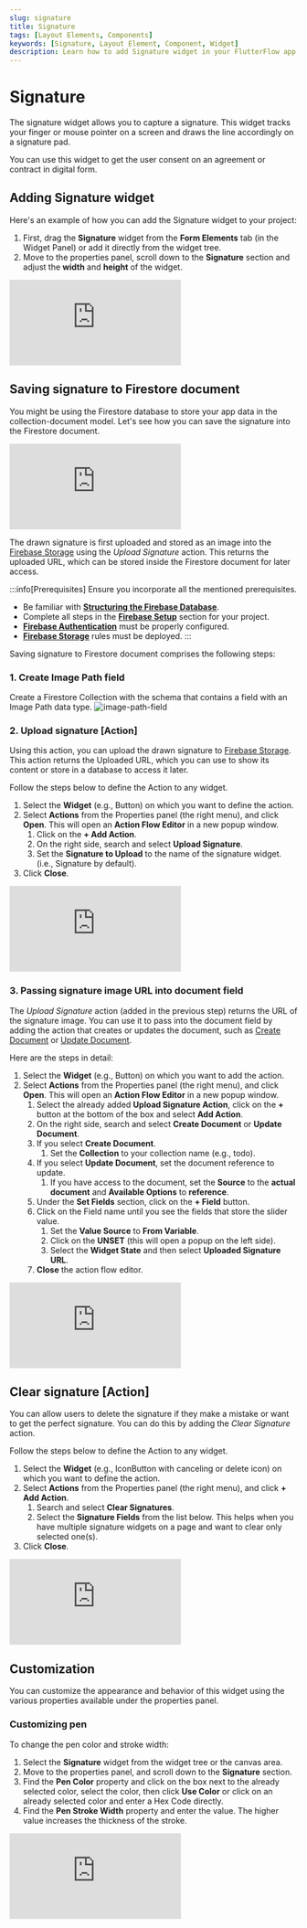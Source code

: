 ```yaml
---
slug: signature
title: Signature
tags: [Layout Elements, Components]
keywords: [Signature, Layout Element, Component, Widget]
description: Learn how to add Signature widget in your FlutterFlow app.
---
```


# Signature

The signature widget allows you to capture a signature. This widget tracks your finger or mouse pointer on a screen and draws the line accordingly on a signature pad.

You can use this widget to get the user consent on an agreement or contract in digital form.

## Adding Signature widget

Here's an example of how you can add the Signature widget to your project:

1. First, drag the **Signature** widget from the **Form Elements** tab (in the Widget Panel) or add it directly from the widget tree.
2. Move to the properties panel, scroll down to the **Signature** section and adjust the **width** and **height** of the widget.

<div style={{
    position: 'relative',
    paddingBottom: 'calc(56.67989417989418% + 41px)', // Keeps the aspect ratio and additional padding
    height: 0,
    width: '100%'}}>
    <iframe 
        src="https://demo.arcade.software/4huLa1RkIgZCItrdOyKG?embed&show_copy_link=true"
        title=""
        style={{
            position: 'absolute',
            top: 0,
            left: 0,
            width: '100%',
            height: '100%',
            colorScheme: 'light'
        }}
        frameborder="0"
        loading="lazy"
        webkitAllowFullScreen
        mozAllowFullScreen
        allowFullScreen
        allow="clipboard-write">
    </iframe>
</div>
<p></p>

## Saving signature to Firestore document

You might be using the Firestore database to store your app data in the collection-document model. Let's see how you can save the signature into the Firestore document.

<div style={{
    position: 'relative',
    paddingBottom: 'calc(56.67989417989418% + 41px)', // Keeps the aspect ratio and additional padding
    height: 0,
    width: '100%'}}>
    <iframe 
        src="https://demo.arcade.software/vjJ0MSgwTU633CviGIhq?embed&show_copy_link=true"
        title=""
        style={{
            position: 'absolute',
            top: 0,
            left: 0,
            width: '100%',
            height: '100%',
            colorScheme: 'light'
        }}
        frameborder="0"
        loading="lazy"
        webkitAllowFullScreen
        mozAllowFullScreen
        allowFullScreen
        allow="clipboard-write">
    </iframe>
</div>
<p></p>

The drawn signature is first uploaded and stored as an image into the [Firebase Storage](https://firebase.google.com/docs/storage) using the *Upload Signature* action. This returns the uploaded URL, which can be stored inside the Firestore document for later access.


:::info[Prerequisites]
Ensure you incorporate all the mentioned prerequisites.
- Be familiar with [**Structuring the Firebase Database**](../../../../ff-integrations/database/cloud-firestore/getting-started.md#structuring-the-database).
- Complete all steps in the [**Firebase Setup**](../../../../ff-integrations/firebase/connect-to-firebase-setup.md) section for your project.
- [**Firebase Authentication**](../../../../ff-integrations/authentication/firebase-auth/auth-initial-setup.md) must be properly configured.
- [**Firebase Storage**](../../../../ff-integrations/storage/firebase-storage/storage-rules.md) rules must be deployed.
:::

Saving signature to Firestore document comprises the following steps:

### 1. Create Image Path field
Create a Firestore Collection with the schema that contains a field with an Image Path data type.
![image-path-field](imgs/image-path-field.avif)

### 2. Upload signature [Action]

Using this action, you can upload the drawn signature to [Firebase Storage](https://firebase.google.com/docs/storage). This action returns the Uploaded URL, which you can use to show its content or store in a database to access it later.


Follow the steps below to define the Action to any widget.

1. Select the **Widget** (e.g., Button) on which you want to define the action.
2. Select **Actions** from the Properties panel (the right menu), and click **Open**. This will open an **Action Flow Editor** in a new popup window.
    1. Click on the **+ Add Action**.
    2. On the right side, search and select **Upload Signature**.
    3. Set the **Signature to Upload** to the name of the signature widget. (i.e., Signature by default).
3. Click **Close**.

<div style={{
    position: 'relative',
    paddingBottom: 'calc(56.67989417989418% + 41px)', // Keeps the aspect ratio and additional padding
    height: 0,
    width: '100%'}}>
    <iframe 
        src="https://demo.arcade.software/BwGSm5VOzeXSNdI9Wu65?embed&show_copy_link=true"
        title=""
        style={{
            position: 'absolute',
            top: 0,
            left: 0,
            width: '100%',
            height: '100%',
            colorScheme: 'light'
        }}
        frameborder="0"
        loading="lazy"
        webkitAllowFullScreen
        mozAllowFullScreen
        allowFullScreen
        allow="clipboard-write">
    </iframe>
</div>
<p></p>

### 3. Passing signature image URL into document field

The *Upload Signature* action (added in the previous step) returns the URL of the signature image. You can use it to pass into the document field by adding the action that creates or updates the document, such as [Create Document](../../../../ff-integrations/database/cloud-firestore/firestore-actions.md#create-document-action) or [Update Document](../../../../ff-integrations/database/cloud-firestore/firestore-actions.md#update-document-action).

Here are the steps in detail:

1. Select the **Widget** (e.g., Button) on which you want to add the action.
2. Select **Actions** from the Properties panel (the right menu), and click **Open**. This will open an **Action Flow Editor** in a new popup window.
    1. Select the already added **Upload Signature Action**, click on the **+** button at the bottom of the box and select **Add Action**.
    2. On the right side, search and select **Create Document** or **Update Document**.
    3. If you select **Create Document**.
        1. Set the **Collection** to your collection name (e.g., todo).
    4. If you select **Update Document**, set the document reference to update.
        1. If you have access to the document, set the **Source** to the **actual document** and **Available Options** to **reference**.
    5. Under the **Set Fields** section, click on the **+ Field** button.
    6. Click on the Field name until you see the fields that store the slider value.
        1. Set the **Value Source** to **From Variable**.
        2. Click on the **UNSET** (this will open a popup on the left side).
        3. Select the **Widget State** and then select **Uploaded Signature URL**.
    7. **Close** the action flow editor.

<div style={{
    position: 'relative',
    paddingBottom: 'calc(56.67989417989418% + 41px)', // Keeps the aspect ratio and additional padding
    height: 0,
    width: '100%'}}>
    <iframe 
        src="https://demo.arcade.software/HaeRTfVwkdJR0tG85A5w?embed&show_copy_link=true"
        title=""
        style={{
            position: 'absolute',
            top: 0,
            left: 0,
            width: '100%',
            height: '100%',
            colorScheme: 'light'
        }}
        frameborder="0"
        loading="lazy"
        webkitAllowFullScreen
        mozAllowFullScreen
        allowFullScreen
        allow="clipboard-write">
    </iframe>
</div>
<p></p>

## Clear signature [Action]

You can allow users to delete the signature if they make a mistake or want to get the perfect signature. You can do this by adding the *Clear Signature* action.

Follow the steps below to define the Action to any widget.

1. Select the **Widget** (e.g., IconButton with canceling or delete icon) on which you want to define the action.
2. Select **Actions** from the Properties panel (the right menu), and click **+ Add Action**.
    1. Search and select **Clear Signatures**.
    2. Select the **Signature Fields** from the list below. This helps when you have multiple signature widgets on a page and want to clear only selected one(s).
3. Click **Close**.

<div style={{
    position: 'relative',
    paddingBottom: 'calc(56.67989417989418% + 41px)', // Keeps the aspect ratio and additional padding
    height: 0,
    width: '100%'}}>
    <iframe 
        src="https://demo.arcade.software/I4OJh5NBzqn1iBFD30uU?embed&show_copy_link=true"
        title=""
        style={{
            position: 'absolute',
            top: 0,
            left: 0,
            width: '100%',
            height: '100%',
            colorScheme: 'light'
        }}
        frameborder="0"
        loading="lazy"
        webkitAllowFullScreen
        mozAllowFullScreen
        allowFullScreen
        allow="clipboard-write">
    </iframe>
</div>
<p></p>

## Customization

You can customize the appearance and behavior of this widget using the various properties available under the properties panel.

### Customizing pen

To change the pen color and stroke width:

1. Select the **Signature** widget from the widget tree or the canvas area.
2. Move to the properties panel, and scroll down to the **Signature** section.
3. Find the **Pen Color** property and click on the box next to the already selected color, select the color, then click **Use Color** or click on an already selected color and enter a Hex Code directly.
4. Find the **Pen Stroke Width** property and enter the value. The higher value increases the thickness of the stroke.

<div style={{
    position: 'relative',
    paddingBottom: 'calc(56.67989417989418% + 41px)', // Keeps the aspect ratio and additional padding
    height: 0,
    width: '100%'}}>
    <iframe 
        src="https://demo.arcade.software/0BgwEMjdDmtyjOIhbjqD?embed&show_copy_link=true"
        title=""
        style={{
            position: 'absolute',
            top: 0,
            left: 0,
            width: '100%',
            height: '100%',
            colorScheme: 'light'
        }}
        frameborder="0"
        loading="lazy"
        webkitAllowFullScreen
        mozAllowFullScreen
        allowFullScreen
        allow="clipboard-write">
    </iframe>
</div>
<p></p>